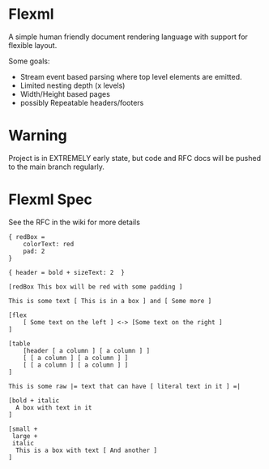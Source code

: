 # Flexml

A simple human friendly document rendering language with support for flexible layout.


Some goals:
* Stream event based parsing where top level elements are emitted.
* Limited nesting depth (x levels)
* Width/Height based pages
* possibly Repeatable headers/footers

# Warning

Project is in EXTREMELY early state, but code and RFC docs will be pushed to the main branch regularly.

# Flexml Spec

See the RFC in the wiki for more details

```
{ redBox = 
    colorText: red
    pad: 2
}

{ header = bold + sizeText: 2  }

[redBox This box will be red with some padding ]

This is some text [ This is in a box ] and [ Some more ]

[flex
    [ Some text on the left ] <-> [Some text on the right ]
]

[table
    [header [ a column ] [ a column ] ]
    [ [ a column ] [ a column ] ]
    [ [ a column ] [ a column ] ]
]

This is some raw |= text that can have [ literal text in it ] =|

[bold + italic
  A box with text in it
]

[small + 
 large +
 italic
  This is a box with text [ And another ] 
]
```